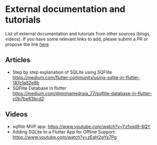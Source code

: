 # External documentation and tutorials

List of external documentation and tutorials from other sources (blogs, videos). If you have 
some relevant links to add, please submit a PR or propose the link [here](https://github.com/tekartik/sqflite/issues/122)

## Articles

* Step by step explanation of SQLite using SQFlite <https://medium.com/flutter-community/using-sqlite-in-flutter-187c1a82e8b>
* SQFlite Database in flutter <https://medium.com/@mohamedraja_77/sqflite-database-in-flutter-c0b7be83bcd2>

## Videos

* sqflite MVP app: <https://www.youtube.com/watch?v=Yzfxqd9-6QY>
* Adding SQLite to a Flutter App for Offline Support: <https://www.youtube.com/watch?v=zEqH2qYs7Pg>


